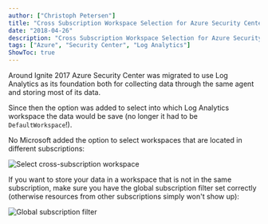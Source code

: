 ```yaml
---
author: ["Christoph Petersen"]
title: "Cross Subscription Workspace Selection for Azure Security Center"
date: "2018-04-26"
description: "Cross Subscription Workspace Selection for Azure Security Center"
tags: ["Azure", "Security Center", "Log Analytics"]
ShowToc: true
---
```


Around Ignite 2017 Azure Security Center was migrated to use Log Analytics as its foundation both for collecting data through the same agent and storing most of its data.

Since then the option was added to select into which Log Analytics workspace the data would be save (no longer it had to be `DefaultWorkspace`!).

No Microsoft added the option to select workspaces that are located in different subscriptions:

![Select cross-subscription workspace](/20180426_01/cross-subscription-workspace-access.png)

If you want to store your data in a workspace that is not in the same subscription, make sure you have the global subscription filter set correctly (otherwise resources from other subscriptions simply won't show up):

![Global subscription filter](/20180426_01/asc-select-subscriptions.png)